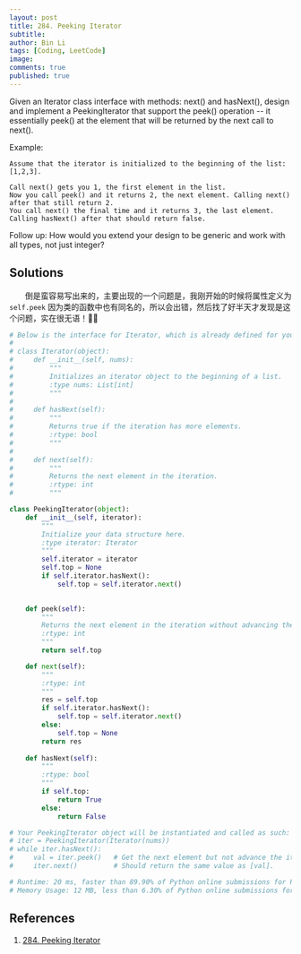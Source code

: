 ```yaml
---
layout: post
title: 284. Peeking Iterator
subtitle: 
author: Bin Li
tags: [Coding, LeetCode]
image: 
comments: true
published: true
---
```


Given an Iterator class interface with methods: next() and hasNext(), design and implement a PeekingIterator that support the peek() operation -- it essentially peek() at the element that will be returned by the next call to next().

Example:
```
Assume that the iterator is initialized to the beginning of the list: [1,2,3].

Call next() gets you 1, the first element in the list.
Now you call peek() and it returns 2, the next element. Calling next() after that still return 2. 
You call next() the final time and it returns 3, the last element. 
Calling hasNext() after that should return false.
```
Follow up: How would you extend your design to be generic and work with all types, not just integer?

## Solutions
　　倒是蛮容易写出来的，主要出现的一个问题是，我刚开始的时候将属性定义为 `self.peek` 因为类的函数中也有同名的，所以会出错，然后找了好半天才发现是这个问题，实在很无语！🤷‍♀️


``` python
# Below is the interface for Iterator, which is already defined for you.
#
# class Iterator(object):
#     def __init__(self, nums):
#         """
#         Initializes an iterator object to the beginning of a list.
#         :type nums: List[int]
#         """
#
#     def hasNext(self):
#         """
#         Returns true if the iteration has more elements.
#         :rtype: bool
#         """
#
#     def next(self):
#         """
#         Returns the next element in the iteration.
#         :rtype: int
#         """

class PeekingIterator(object):
    def __init__(self, iterator):
        """
        Initialize your data structure here.
        :type iterator: Iterator
        """
        self.iterator = iterator
        self.top = None
        if self.iterator.hasNext():
            self.top = self.iterator.next()
        

    def peek(self):
        """
        Returns the next element in the iteration without advancing the iterator.
        :rtype: int
        """
        return self.top

    def next(self):
        """
        :rtype: int
        """
        res = self.top
        if self.iterator.hasNext():
            self.top = self.iterator.next()
        else:
            self.top = None
        return res
    
    def hasNext(self):
        """
        :rtype: bool
        """
        if self.top:
            return True
        else:
            return False

# Your PeekingIterator object will be instantiated and called as such:
# iter = PeekingIterator(Iterator(nums))
# while iter.hasNext():
#     val = iter.peek()   # Get the next element but not advance the iterator.
#     iter.next()         # Should return the same value as [val].

# Runtime: 20 ms, faster than 89.90% of Python online submissions for Peeking Iterator.
# Memory Usage: 12 MB, less than 6.30% of Python online submissions for Peeking Iterator.
```

## References
1. [284. Peeking Iterator](https://leetcode.com/problems/peeking-iterator/)